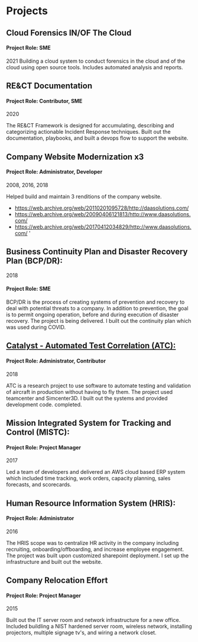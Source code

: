# Projects 

## Cloud Forensics IN/OF The Cloud
#### Project Role: SME
2021
Building a cloud system to conduct forensics in the cloud and of the cloud using open source tools. Includes automated analysis and reports.

## RE&CT Documentation
#### Project Role: Contributor, SME
2020

The RE&CT Framework is designed for accumulating, describing and categorizing actionable Incident Response techniques. Built out the documentation, playbooks, and built a devops flow to support the website. 

## Company Website Modernization x3
#### Project Role: Administrator, Developer
2008, 2016, 2018

Helped build and maintain 3 renditions of the company website. 

* https://web.archive.org/web/20110201095728/http://daasolutions.com/
* https://web.archive.org/web/20090406121813/http://www.daasolutions.com/
* https://web.archive.org/web/20170412034829/http://www.daasolutions.com/
'
## Business Continuity Plan and Disaster Recovery Plan (BCP/DR):
2018
#### Project Role: SME
BCP/DR is the process of creating systems of prevention and recovery to deal with potential threats to a company. In addition to prevention, the goal is
to permit ongoing operation, before and during execution of disaster recovery. The project is being delivered. I built out the continuity plan which was used during COVID. 

##  [Catalyst - Automated Test Correlation (ATC):](https://community.sw.siemens.com/s/article/design-automation-associates-digital-thread-for-simulation-and-test)
#### Project Role: Administrator, Contributor
2018

ATC is a research project to use software to automate testing and validation of aircraft in production without having to fly them. The project used teamcenter and Simcenter3D. I built out the systems and provided development code.
completed.


## Mission Integrated System for Tracking and Control (MISTC):
#### Project Role: Project Manager
2017

Led a team of developers and delivered an AWS cloud based ERP system which included time tracking, work orders, capacity planning, sales forecasts, and scorecards.


## Human Resource Information System (HRIS):
#### Project Role: Administrator
2016

The HRIS scope was to centralize HR activity in the company including recruiting, onboarding/offboarding, and increase employee engagement. The
project was built upon customized sharepoint deployment. I set up the infrastructure and built out the website.

## Company Relocation Effort
#### Project Role: Project Manager
2015

Built out the IT server room and network infrastructure for a new office. Included buildling a NIST hardened server room,  wireless network, installing projectors, multiple signage tv's, and wiring a network closet.